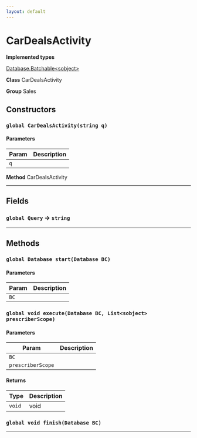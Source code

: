 ```yaml
---
layout: default
---
```

# CarDealsActivity



**Implemented types**

[Database.Batchable&lt;sobject&gt;](Database.Batchable&lt;sobject&gt;)


**Class** CarDealsActivity


**Group** Sales

## Constructors
### `global CarDealsActivity(string q)`
#### Parameters

|Param|Description|
|---|---|
|`q`||


**Method** CarDealsActivity

---
## Fields

### `global Query` → `string`


---
## Methods
### `global Database start(Database BC)`
#### Parameters

|Param|Description|
|---|---|
|`BC`||

### `global void execute(Database BC, List<sobject> prescriberScope)`
#### Parameters

|Param|Description|
|---|---|
|`BC`||
|`prescriberScope`||

#### Returns

|Type|Description|
|---|---|
|`void`|void|

### `global void finish(Database BC)`
---
